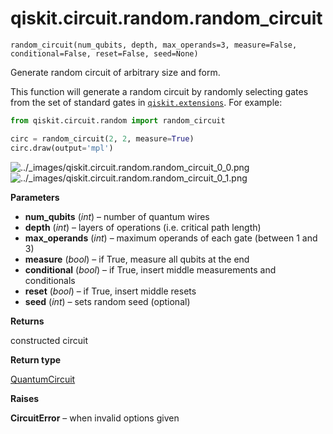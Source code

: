 # qiskit.circuit.random.random\_circuit

<span id="undefined" />

`random_circuit(num_qubits, depth, max_operands=3, measure=False, conditional=False, reset=False, seed=None)`

Generate random circuit of arbitrary size and form.

This function will generate a random circuit by randomly selecting gates from the set of standard gates in [`qiskit.extensions`](extensions#module-qiskit.extensions "qiskit.extensions"). For example:

```python
from qiskit.circuit.random import random_circuit

circ = random_circuit(2, 2, measure=True)
circ.draw(output='mpl')
```

![../\_images/qiskit.circuit.random.random\_circuit\_0\_0.png](/images/api/qiskit/0.27/qiskit.circuit.random.random_circuit_0_0.png) ![../\_images/qiskit.circuit.random.random\_circuit\_0\_1.png](/images/api/qiskit/0.27/qiskit.circuit.random.random_circuit_0_1.png)

**Parameters**

*   **num\_qubits** (*int*) – number of quantum wires
*   **depth** (*int*) – layers of operations (i.e. critical path length)
*   **max\_operands** (*int*) – maximum operands of each gate (between 1 and 3)
*   **measure** (*bool*) – if True, measure all qubits at the end
*   **conditional** (*bool*) – if True, insert middle measurements and conditionals
*   **reset** (*bool*) – if True, insert middle resets
*   **seed** (*int*) – sets random seed (optional)

**Returns**

constructed circuit

**Return type**

[QuantumCircuit](qiskit.circuit.QuantumCircuit#qiskit.circuit.QuantumCircuit "qiskit.circuit.QuantumCircuit")

**Raises**

**CircuitError** – when invalid options given
